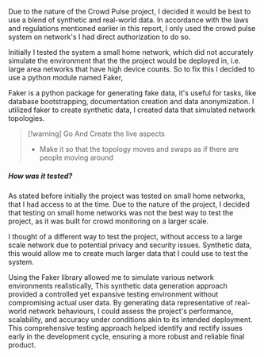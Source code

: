 
Due to the nature of the Crowd Pulse project, I decided it would be best to use a blend of synthetic and real-world data. In accordance with the laws and regulations mentioned earlier in this report, I only used the crowd pulse system on network's I had direct authorization to do so.

Initially I tested the system a small home network, which did not accurately simulate the environment that the the project would be deployed in, i.e. large area networks that have high device counts. So to fix this I decided to use a python module named Faker,

Faker is a python package for generating fake data, it's useful for tasks, like database bootstrapping, documentation creation and data anonymization. I utilized faker to create synthetic data, I created data that simulated network topologies.

> [!warning] Go And Create the live aspects
> - Make it so that the topology moves and swaps as if there are people moving around

##### How was it tested?
As stated before initially the project was tested on small home networks, that I had access to at the time. Due to the nature of the project, I decided that testing on small home networks was not the best way to test the project, as it was built for crowd monitoring on a larger scale.

I thought of a different way to test the project, without access to a large scale network due to potential privacy and security issues. Synthetic data, this would allow me to create much larger data that I could use to test the system.

Using the Faker library allowed me to simulate various network environments realistically, This synthetic data generation approach provided a controlled yet expansive testing environment without compromising actual user data. By generating data representative of real-world network behaviours, I could assess the project's performance, scalability, and accuracy under conditions akin to its intended deployment. This comprehensive testing approach helped identify and rectify issues early in the development cycle, ensuring a more robust and reliable final product.